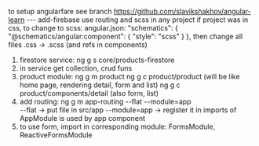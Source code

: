 to setup angularfare see branch https://github.com/slavikshakhov/angular-learn --- add-firebase
use routing and scss in any project
if project was in css, to change to scss: 
    angular.json: 
        "schematics": {
        "@schematics/angular:component": {
          "style": "scss"
        }
      },
    then change all files .css -> .scss (and refs in components)
1. firestore service: ng g s core/products-firestore
2. in service get collection, crud funs
3. product module: ng g m product
   ng g c product/product (will be like home page, rendering detail, form and list)
   ng g c product/components/detail (also form, list)
4. add routing: ng g m app-routing --flat --module=app  
   --flat -> put file in src/app
   --module=app -> register it in imports of AppModule
   is used by app component <router-outlet>
5. to use form, import in corresponding module: FormsModule, ReactiveFormsModule
